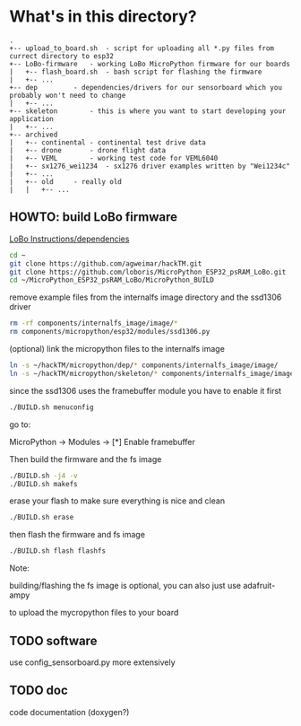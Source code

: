 # What's in this directory?

```
.
+-- upload_to_board.sh	- script for uploading all *.py files from currect directory to esp32
+-- LoBo-firmware	- working LoBo MicroPython firmware for our boards
|   +-- flash_board.sh	- bash script for flashing the firmware
|   +-- ...
+-- dep			- dependencies/drivers for our sensorboard which you probably won't need to change
|   +-- ...
+-- skeleton		- this is where you want to start developing your application
|   +-- ...
+-- archived
|   +-- continental	- continental test drive data
|   +-- drone		- drone flight data
|   +-- VEML		- working test code for VEML6040 
|   +-- sx1276_wei1234	- sx1276 driver examples written by "Wei1234c"
|   +-- ...
|   +-- old		- really old
|   |   +-- ...
```

## HOWTO: build LoBo firmware

[LoBo Instructions/dependencies](https://github.com/loboris/MicroPython_ESP32_psRAM_LoBo/wiki/build)

```bash
cd ~
git clone https://github.com/agweimar/hackTM.git
git clone https://github.com/loboris/MicroPython_ESP32_psRAM_LoBo.git
cd ~/MicroPython_ESP32_psRAM_LoBo/MicroPython_BUILD
```
remove example files from the internalfs image directory and the ssd1306 driver
```bash
rm -rf components/internalfs_image/image/*
rm components/micropython/esp32/modules/ssd1306.py
```
(optional) link the micropython files to the internalfs image
```bash
ln -s ~/hackTM/micropython/dep/* components/internalfs_image/image/
ln -s ~/hackTM/micropython/skeleton/* components/internalfs_image/image/
```
since the ssd1306 uses the framebuffer module you have to enable it first
```bash
./BUILD.sh menuconfig
```
go to:

MicroPython -> Modules -> [\*] Enable framebuffer 

Then build the firmware and the fs image

```bash
./BUILD.sh -j4 -v 
./BUILD.sh makefs
```

erase your flash to make sure everything is nice and clean

```bash
./BUILD.sh erase
```
then flash the firmware and fs image

```bash
./BUILD.sh flash flashfs
```

Note:

building/flashing the fs image is optional, you can also just use adafruit-ampy

to upload the mycropython files to your board

## TODO software

use config_sensorboard.py more extensively

## TODO doc

code documentation (doxygen?)

